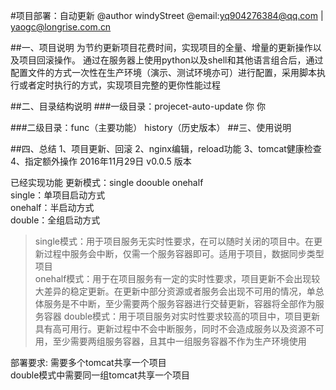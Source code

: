 
#项目部署：自动更新
@author windyStreet
@email:yq904276384@qq.com | yaogc@longrise.com.cn

##一、项目说明
为节约更新项目花费时间，实现项目的全量、增量的更新操作以及项目回滚操作。
通过在服务器上使用python以及shell和其他语言组合后，通过配置文件的方式一次性在生产环境（演示、测试环境亦可）进行配置，采用脚本执行或者定时执行的方式，实现项目完整的更你性能过程

##二、目录结构说明
###一级目录：projecet-auto-update
    你
        你
      
###二级目录：func（主要功能） history（历史版本） 
##三、使用说明

##四、总结
	1、项目更新、回滚
	2、nginx编辑，reload功能
	3、tomcat健康检查
	4、指定额外操作
2016年11月29日 v0.0.5 版本


已经实现功能
更新模式：single doouble onehalf  
single：单项目启动方式  
onehalf：半启动方式  
double：全组启动方式  
>single模式：用于项目服务无实时性要求，在可以随时关闭的项目中。在更新过程中服务会中断，仅需一个服务容器即可。适用于项目，数据同步类型项目  
>onehalf模式：用于在项目服务有一定的实时性要求，项目更新不会出现较大差异的稳定更新。在更新中部分资源或者服务会出现不可用的情况，单总体服务是不中断，至少需要两个服务容器进行交替更新，容器将全部作为服务容器
>double模式：用于项目服务对实时性要求较高的项目中，项目更新具有高可用行。更新过程中不会中断服务，同时不会造成服务以及资源不可用，至少需要两组服务容器，且其中一组服务容器不作为生产环境使用

部署要求:
需要多个tomcat共享一个项目  
double模式中需要同一组tomcat共享一个项目


